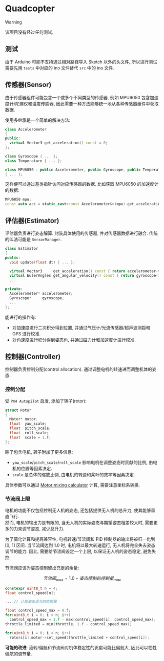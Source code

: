 # Quadcopter

> [!WARNING]  
> 该项目没有经过任何测试.

## 测试

由于 Arduino 可能不支持通过相对路径导入 Sketch 以外的头文件, 所以进行测试需要先用 `tests` 中对应的 ino 文件替代 `src` 中的 ino 文件.  

## 传感器(Sensor)

由于传感器组件可能包含一个或多个不同类型的传感器, 例如 MPU6050 包含加速度计/陀螺仪和温度传感器, 因此需要一种方法能够统一地从各种传感器组件中获取数据.  

使用多继承是一个简单的解决方法:  

```cpp
class Accelerometer
{
public:
  virtual Vector3 get_acceleration() const = 0;
};

class Gyroscope { ... };
class Temperature { ... };

class MPU6050 : public Accelerometer, public Gyroscope, public Temperature
{ ... };
```

这样便可以通过基类指针访问对应传感器的数据. 比如获取 MPU6050 的加速度计的数据:  

```cpp
MPU6050 mpu;
const auto acc = static_cast<const Accelerometer&>(mpu).get_acceleration();
```

## 评估器(Estimator)

评估器负责进行姿态解算. 封装具体使用的传感器, 并对传感器数据进行融合. 传统的叫法可能是 `SensorManager`.  

```cpp
class Estimator
{
public:
  void update(float dt) { ... };

  virtual Vector3     get_acceleration() const { return accelerometer->get_acceleration(); };
  virtual EulerAngles get_angular_velocity() const { return gyroscope->get_angular_velocity(); };
  ...

private:
  Accelerometer* accelerometer;
  Gyroscope*     gyroscope;
  ...
};
```

能进行的操作有:  

- 对加速度进行二次积分得到位置, 并通过气压计/光流传感器/超声波测距和 GPS 进行校准.
- 对角速度进行积分得到姿态角, 并通过磁力计和加速度计进行校准.

## 控制器(Controller)

控制器负责控制分配(control allocation). 通过调整电机的转速进而调整机体的姿态.  

### 控制分配

受 `PX4 Autopilot` 启发, 添加了转子(rotor):  

```cpp
struct Rotor
{
  Motor* motor;
  float  yaw_scale;
  float  pitch_scale;
  float  roll_scale;
  float  scale = 1.f;
};
```

除了包含电机, 转子附加了更多信息:  

- `yaw_scale`/`pitch_scale`/`roll_scale` 影响电机在调整姿态时贡献的比例, 由电机的位置等因素决定.
- `scale` 是总体的缩放比例, 由电机的转速和桨叶的效率等因素决定.  

具体参数可以通过 [Motor mixing calculator] 计算, 需要注意坐标系转换.  

[Motor mixing calculator]: https://www.iforce2d.net/mixercalc/

### 节流阀上限

电机的功能不仅包括控制无人机的姿态, 还包括提供无人机的总升力, 使其能够垂直飞行.  
然而, 电机的输出力是有限的, 当无人机的实际姿态与期望姿态相差较大时, 需要更多的力来调节姿态, 减少总升力.  

为了简化计算和提高兼容性, 电机转速/节流阀和 PID 控制器的输出将被归一化到 [0, 1] 区间. 当节流阀达到 1.0 时, 电机将以最大转速运行, 无人机将完全失去姿态调节的能力. 因此, 需要给节流阀设定一个上限, 以保证无人机的姿态稳定, 避免失控.  

节流阀应该为姿态控制留出充足的余量:  

$$ 节流阀_{max} = 1.0 - 姿态控制的控制量_{max} $$

```cpp
constexpr uint8_t n = 4;
float control_speed[n];

... // 计算姿态调节的控制量

float control_speed_max = 0.f;
for(uint8_t i = 0; i < n; i++)
  control_speed_max = 1.f - max(control_speed[i], control_speed_max);
throttle_limited = min(throttle, 1.f - control_speed_max);

for(uint8_t i = 0; i < n; i++)
  rotors[i].motor->set_speed(throttle_limited + control_speed[i]);
```

**可能的改进**: 滚转/偏航和节流阀对机体稳定性的贡献可能比偏航大, 因此可以牺牲偏航的调节量.  
